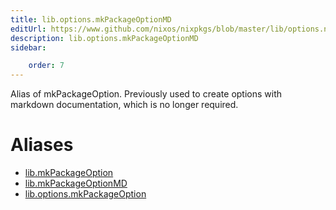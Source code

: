 ```yaml
---
title: lib.options.mkPackageOptionMD
editUrl: https://www.github.com/nixos/nixpkgs/blob/master/lib/options.nix#L174C5
description: lib.options.mkPackageOptionMD
sidebar:

    order: 7
---
```


Alias of mkPackageOption. Previously used to create options with markdown
documentation, which is no longer required.


# Aliases

- [lib.mkPackageOption](/nix-doc-comments/reference/lib/lib-mkPackageOption)
- [lib.mkPackageOptionMD](/nix-doc-comments/reference/lib/lib-mkPackageOptionMD)
- [lib.options.mkPackageOption](/nix-doc-comments/reference/lib/options/lib-options-mkPackageOption)


